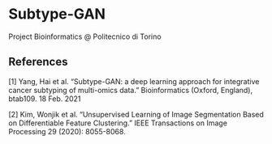# Subtype-GAN

Project Bioinformatics @ Politecnico di Torino

## References
[1] Yang, Hai et al. “Subtype-GAN: a deep learning approach for integrative cancer subtyping of multi-omics data.” Bioinformatics (Oxford, England), btab109. 18 Feb. 2021

[2] Kim, Wonjik et al. “Unsupervised Learning of Image Segmentation Based on Differentiable Feature Clustering.” IEEE Transactions on Image Processing 29 (2020): 8055-8068.
